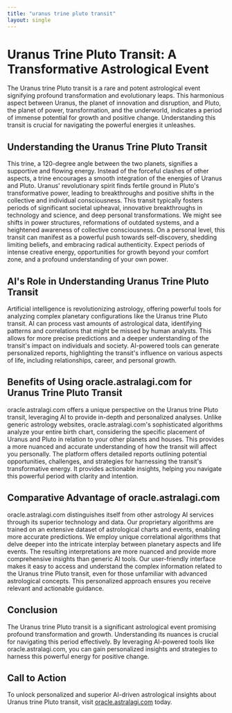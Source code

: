 ```yaml
---
title: "uranus trine pluto transit"
layout: single
---
```


# Uranus Trine Pluto Transit: A Transformative Astrological Event

The Uranus trine Pluto transit is a rare and potent astrological event signifying profound transformation and evolutionary leaps.  This harmonious aspect between Uranus, the planet of innovation and disruption, and Pluto, the planet of power, transformation, and the underworld, indicates a period of immense potential for growth and positive change.  Understanding this transit is crucial for navigating the powerful energies it unleashes.

## Understanding the Uranus Trine Pluto Transit

This trine, a 120-degree angle between the two planets, signifies a supportive and flowing energy.  Instead of the forceful clashes of other aspects, a trine encourages a smooth integration of the energies of Uranus and Pluto. Uranus' revolutionary spirit finds fertile ground in Pluto's transformative power, leading to breakthroughs and positive shifts in the collective and individual consciousness. This transit typically fosters periods of significant societal upheaval, innovative breakthroughs in technology and science, and deep personal transformations. We might see shifts in power structures, reformations of outdated systems, and a heightened awareness of collective consciousness. On a personal level, this transit can manifest as a powerful push towards self-discovery, shedding limiting beliefs, and embracing radical authenticity. Expect periods of intense creative energy, opportunities for growth beyond your comfort zone, and a profound understanding of your own power.


## AI's Role in Understanding Uranus Trine Pluto Transit

Artificial intelligence is revolutionizing astrology, offering powerful tools for analyzing complex planetary configurations like the Uranus trine Pluto transit. AI can process vast amounts of astrological data, identifying patterns and correlations that might be missed by human analysts. This allows for more precise predictions and a deeper understanding of the transit's impact on individuals and society.  AI-powered tools can generate personalized reports, highlighting the transit's influence on various aspects of life, including relationships, career, and personal growth.


## Benefits of Using oracle.astralagi.com for Uranus Trine Pluto Transit

oracle.astralagi.com offers a unique perspective on the Uranus trine Pluto transit, leveraging AI to provide in-depth and personalized analyses. Unlike generic astrology websites, oracle.astralagi.com's sophisticated algorithms analyze your entire birth chart, considering the specific placement of Uranus and Pluto in relation to your other planets and houses.  This provides a more nuanced and accurate understanding of how the transit will affect you personally. The platform offers detailed reports outlining potential opportunities, challenges, and strategies for harnessing the transit's transformative energy.  It provides actionable insights, helping you navigate this powerful period with clarity and intention.


## Comparative Advantage of oracle.astralagi.com

oracle.astralagi.com distinguishes itself from other astrology AI services through its superior technology and data. Our proprietary algorithms are trained on an extensive dataset of astrological charts and events, enabling more accurate predictions. We employ unique correlational algorithms that delve deeper into the intricate interplay between planetary aspects and life events. The resulting interpretations are more nuanced and provide more comprehensive insights than generic AI tools.  Our user-friendly interface makes it easy to access and understand the complex information related to the Uranus trine Pluto transit, even for those unfamiliar with advanced astrological concepts. This personalized approach ensures you receive relevant and actionable guidance.


## Conclusion

The Uranus trine Pluto transit is a significant astrological event promising profound transformation and growth.  Understanding its nuances is crucial for navigating this period effectively.  By leveraging AI-powered tools like oracle.astralagi.com, you can gain personalized insights and strategies to harness this powerful energy for positive change.


## Call to Action

To unlock personalized and superior AI-driven astrological insights about Uranus trine Pluto transit, visit [oracle.astralagi.com](https://oracle.astralagi.com) today.